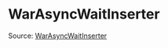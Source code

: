# WarAsyncWaitInserter

Source: [WarAsyncWaitInserter](../../../csrc/device_lower/pass/insert_syncs.cpp#L989)

